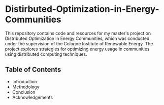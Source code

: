 # Distirbuted-Optimization-in-Energy-Communities
This repository contains code and resources for my master's project on Distributed Optimization in Energy Communities, which was conducted under the supervision of the Cologne Institute of Renewable Energy. The project explores strategies for optimizing energy usage in communities using distributed computing techniques.

## Table of Contents 
- Introduction
- Methodology
- Conclusion
- Acknowledgements

